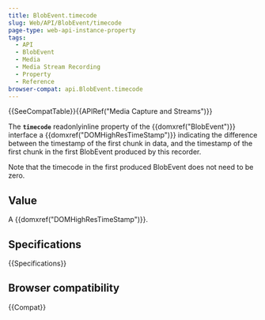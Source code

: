 ```yaml
---
title: BlobEvent.timecode
slug: Web/API/BlobEvent/timecode
page-type: web-api-instance-property
tags:
  - API
  - BlobEvent
  - Media
  - Media Stream Recording
  - Property
  - Reference
browser-compat: api.BlobEvent.timecode
---
```

{{SeeCompatTable}}{{APIRef("Media Capture and Streams")}}

The **`timecode`** readonlyinline
property of the {{domxref("BlobEvent")}} interface a
{{domxref("DOMHighResTimeStamp")}} indicating the difference between the timestamp of
the first chunk in data, and the timestamp of the first chunk in the first BlobEvent
produced by this recorder.

Note that the timecode in the first produced
BlobEvent does not need to be zero.

## Value

A {{domxref("DOMHighResTimeStamp")}}.

## Specifications

{{Specifications}}

## Browser compatibility

{{Compat}}
